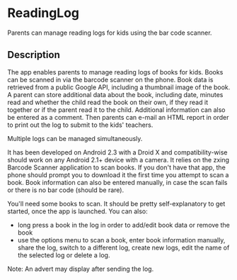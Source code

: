 ReadingLog
==========

Parents can manage reading logs for kids using the bar code scanner.

Description
-----------

The app enables parents to manage reading logs of books for kids. Books can be scanned in via the barcode scanner on the phone. Book data is retrieved from a public Google API, including a thumbnail image of the book. A parent can store additional data about the book, including date, minutes read and whether the child read the book on their own, if they read it together or if the parent read it to the child. Additional information can also be entered as a comment. Then parents can e-mail an HTML report in order to print out the log to submit to the kids' teachers.

Multiple logs can be managed simultaneously.

It has been developed on Android 2.3 with a Droid X and compatibility-wise should work on any Android 2.1+ device with a camera. It relies on the zxing Barcode Scanner application to scan books. If you don't have that app, the phone should prompt you to download it the first time you attempt to scan a book. Book information can also be entered manually, in case the scan fails or there is no bar code (should be rare).

You'll need some books to scan. It should be pretty self-explanatory to get started, once the app is launched. You can also:

* long press a book in the log in order to add/edit book data or remove the book
* use the options menu to scan a book, enter book information manually, share the log, switch to a different log, create new logs, edit the name of the selected log or delete a log.

Note: An advert may display after sending the log.
